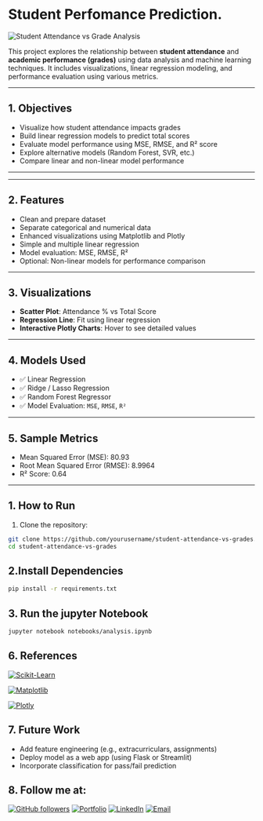 # Student Perfomance Prediction.

![Student Attendance vs Grade Analysis](https://i.pinimg.com/1200x/bf/1d/df/bf1ddf5a001515cfeb53f7f02879703e.jpg)

This project explores the relationship between **student attendance** and **academic performance (grades)** using data analysis and machine learning techniques. It includes visualizations, linear regression modeling, and performance evaluation using various metrics.

---

## 1. Objectives

- Visualize how student attendance impacts grades
- Build linear regression models to predict total scores
- Evaluate model performance using MSE, RMSE, and R² score
- Explore alternative models (Random Forest, SVR, etc.)
- Compare linear and non-linear model performance

---

---

## 2. Features

- Clean and prepare dataset
- Separate categorical and numerical data
- Enhanced visualizations using Matplotlib and Plotly
- Simple and multiple linear regression
- Model evaluation: MSE, RMSE, R²
- Optional: Non-linear models for performance comparison

---

## 3. Visualizations

- **Scatter Plot**: Attendance % vs Total Score
- **Regression Line**: Fit using linear regression
- **Interactive Plotly Charts**: Hover to see detailed values

---

## 4. Models Used

- ✅ Linear Regression
- ✅ Ridge / Lasso Regression
- ✅ Random Forest Regressor
- ✅ Model Evaluation: `MSE`, `RMSE`, `R²`

---

## 5. Sample Metrics

- Mean Squared Error (MSE): 80.93
- Root Mean Squared Error (RMSE): 8.9964
- R² Score: 0.64

---

##  1. How to Run

1. Clone the repository:

```bash
git clone https://github.com/yourusername/student-attendance-vs-grades.git
cd student-attendance-vs-grades
```

##  2.Install Dependencies

```bash
pip install -r requirements.txt
```

##  3. Run the jupyter Notebook

```bash
jupyter notebook notebooks/analysis.ipynb
```

## 6. References

[![Scikit-Learn](https://img.shields.io/badge/scikit--learn-docs-orange?logo=scikit-learn&style=for-the-badge)](https://scikit-learn.org/stable/)

[![Matplotlib](https://img.shields.io/badge/Matplotlib-docs-blue?logo=matplotlib&style=for-the-badge)](https://matplotlib.org/)

[![Plotly](https://img.shields.io/badge/Plotly-docs-brightgreen?logo=plotly&style=for-the-badge)](https://plotly.com/python/)

## 7. Future Work

- Add feature engineering (e.g., extracurriculars, assignments)
- Deploy model as a web app (using Flask or Streamlit)
- Incorporate classification for pass/fail prediction

## 8. Follow me at:

[![GitHub followers](https://img.shields.io/github/followers/CharlesOdari?label=Follow&style=social)](https://github.com/ODARI-CHARLES1)
[![Portfolio](https://img.shields.io/badge/Portfolio-View-blue?logo=google-chrome)](https://charles.k.odari.portfolio.thegtm.or.ke/)
[![LinkedIn](https://img.shields.io/badge/LinkedIn-Connect-blue?logo=linkedin)](https://ke.linkedin.com/in/odari-kibisi-charles-329b19331)
[![Email](https://img.shields.io/badge/Email-Contact-red?logo=gmail)](mailto:daymondodari68@gmail.com)
